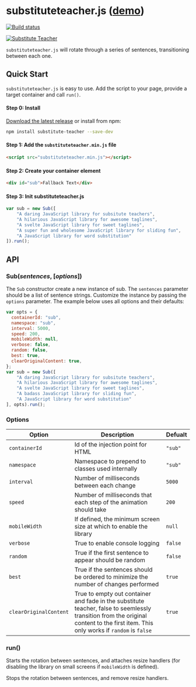 substituteteacher.js ([demo][sub])
===========================

[![Build status](https://travis-ci.org/schlosser/substituteteacher.js.svg)](https://travis-ci.org/schlosser/substituteteacher.js)

[![Substitute Teacher](http://static.schlosser.io/ss/sub/sub.gif)][sub]

`substituteteacher.js` will rotate through a series of sentences, transitioning between each one.

## Quick Start

`substituteteacher.js` is easy to use. Add the script to your page, provide a target container and call `run()`.

#### Step 0: Install

[Download the latest release][download] or install from npm:

```bash
npm install substitute-teacher --save-dev
```

#### Step 1: Add the `substituteteacher.min.js` file

```html
<script src="substituteteacher.min.js"></script>
```

#### Step 2: Create your container element

```html
<div id="sub">Fallback Text</div>
```

#### Step 3: Init substituteteacher.js

```javascript
var sub = new Sub([
    "A daring JavaScript library for subsitute teachers",
    "A hilarious JavaScript library for awesome taglines",
    "A svelte JavaScript library for sweet taglines",
    "A super fun and wholesome JavaScript library for sliding fun",
    "A JavaScript library for word substitution"
]).run();
```

## API

### Sub(_sentences_, [_options_])

The `Sub` constructor create a new instance of sub. The `sentences` parameter should be a list of sentence strings.  Customize the instance by passing the `options` parameter. The example below uses all options and their defaults:

```javascript
var opts = {
  containerId: "sub",
  namespace: "sub",
  interval: 5000,
  speed: 200,
  mobileWidth: null,
  verbose: false,
  random: false,
  best: true,
  clearOriginalContent: true,
};
var sub = new Sub([
    "A daring JavaScript library for subsitute teachers",
    "A hilarious JavaScript library for awesome taglines",
    "A svelte JavaScript library for sweet taglines",
    "A badass JavaScript library for sliding fun",
    "A JavaScript library for word substitution"
], opts).run();
```

### Options

| Option | Description | Defualt |
|--------|-------------|---------|
| `containerId` | Id of the injection point for HTML | `"sub"`
| `namespace` | Namespace to prepend to classes used internally | `"sub"`
| `interval` | Number of milliseconds between each change | `5000`
| `speed` | Number of milliseconds that each step of the animation should take | `200`
| `mobileWidth` | If defined, the minimum screen size at which to enable the library | `null` 
| `verbose` | True to enable console logging | `false`
| `random` | True if the first sentence to appear should be random | `false`
| `best` | True if the sentences should be ordered to minimize the number of changes performed | `true`
| `clearOriginalContent` | True to empty out container and fade in the substitute teacher, false to seemlessly transition from the original content to the first item. This only works if `random` is `false` | `true`

### run()

Starts the rotation between sentences, and attaches resize handlers (for disabling the library on small screens if `mobileWidth` is defined).

Stops the rotation between sentences, and remove resize handlers.

[download]: https://github.com/schlosser/substituteteacher.js/releases/download/v0.4/substituteteacher.min.js
[sub]: http://schlosser.github.io/substituteteacher.js/
